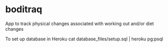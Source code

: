# boditraq
App to track physical changes associated with working out and/or diet changes

To set up database in Heroku
cat database_files/setup.sql | heroku pg:psql
